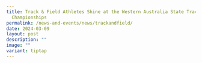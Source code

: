 ```yaml
---
title: Track & Field Athletes Shine at the Western Australia State Track & Field
  Championships
permalink: /news-and-events/news/trackandfield/
date: 2024-03-09
layout: post
description: ""
image: ""
variant: tiptap
---
```

